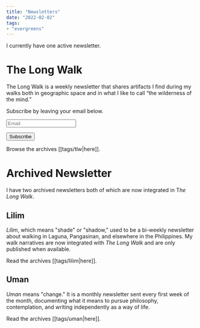 ```yaml
---
title: "Newsletters"
date: "2022-02-02"
tags:
- "evergreens"
---
```

I currently have one active newsletter.

# The Long Walk

The Long Walk is a weekly newsletter that shares artifacts I find during my walks both in geographic space and in what I like to call “the wilderness of the mind.”

Subscribe by leaving your email below.

<form method="post" action="https://sendfox.com/form/3lkr7l/m2k4z7" class="sendfox-form" id="m2k4z7" data-async="true" data-recaptcha="true">
<p><input type="email" id="sendfox_form_email" placeholder="Email" name="email" required /></p>
<!-- no botz please -->
<div style="position: absolute; left: -5000px;" aria-hidden="true"><input type="text" name="a_password" tabindex="-1" value="" autocomplete="off" /></div>
<p><button type="submit">Subscribe</button></p>
</form>
<script src="https://sendfox.com/js/form.js"></script>

Browse the archives [[tags/tlw|here]].

# Archived Newsletter

I have two archived newsletters both of which are now integrated in T*he Long Walk*.

## Lilim

_Lilim_, which means "shade" or "shadow," used to be a bi-weekly newsletter about walking in Laguna, Pangasinan, and elsewhere in the Philippines. My walk narratives are now integrated with *The Long Walk* and are only published when available.

Read the archives [[tags/lilim|here]].

## Uman

_Uman_ means "change." It is a monthly newsletter sent every first week of the month, documenting what it means to pursue philosophy, contemplation, and writing independently as a way of life.

Read the archives [[tags/uman|here]].